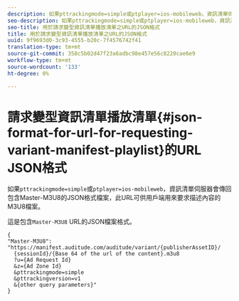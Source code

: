 ```yaml
---
description: 如果pttrackingmode=simple或ptplayer=ios-mobileweb，資訊清單伺服器會傳回包含Master-M3U8的JSON格式檔案，此URL可供用戶端用來要求描述內容的M3U8檔案。
seo-description: 如果pttrackingmode=simple或ptplayer=ios-mobileweb，資訊清單伺服器會傳回包含Master-M3U8的JSON格式檔案，此URL可供用戶端用來要求描述內容的M3U8檔案。
seo-title: 用於請求變型資訊清單播放清單之URL的JSON格式
title: 用於請求變型資訊清單播放清單之URL的JSON格式
uuid: 9f9693d0-3c93-4555-b20c-7f4576742f41
translation-type: tm+mt
source-git-commit: 358c5b02d47f23a6adbc98e457e56c8220cae6e9
workflow-type: tm+mt
source-wordcount: '133'
ht-degree: 0%

---
```



# 請求變型資訊清單播放清單{#json-format-for-url-for-requesting-variant-manifest-playlist}的URL JSON格式

如果`pttrackingmode=simple`或`ptplayer=ios-mobileweb`，資訊清單伺服器會傳回包含Master-M3U8的JSON格式檔案，此URL可供用戶端用來要求描述內容的M3U8檔案。

這是包含`Master-M3U8` URL的JSON檔案格式。

```
{
"Master-M3U8": "https://manifest.auditude.com/auditude/variant/{publisherAssetID}/
  {sessionId}/{Base 64 of the url of the content}.m3u8
  ?u={Ad Request Id}
  &z={Ad Zone Id}
  &pttrackingmode=simple
  &pttrackingversion=v1
  &{other query parameters}"
}
```
